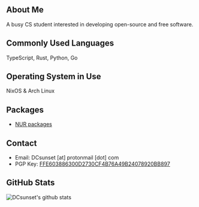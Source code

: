 ## About Me

A busy CS student interested in developing open-source and free software.

## Commonly Used Languages

TypeScript, Rust, Python, Go

## Operating System in Use

NixOS & Arch Linux

## Packages

- [NUR packages](https://nur.nix-community.org/repos/dcsunset/)

## Contact

* Email: DCsunset [at] protonmail [dot] com
* PGP Key: [FFE603886300D2730CF4B76A49B24078920BB897](https://keys.openpgp.org/vks/v1/by-fingerprint/FFE603886300D2730CF4B76A49B24078920BB897)

## GitHub Stats

![DCsunset's github stats](https://github-readme-stats.vercel.app/api?username=DCsunset&theme=dracula&count_private=true&include_all_commits=true)
